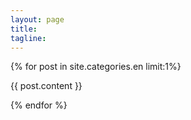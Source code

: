 ```yaml
---
layout: page
title: 
tagline: 
---
```


{% for post in site.categories.en limit:1%}

  {{ post.content }}
	
{% endfor %}

